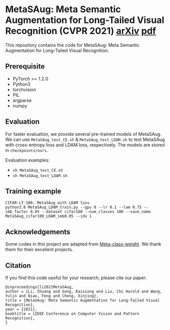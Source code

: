 # MetaSAug: Meta Semantic Augmentation for Long-Tailed Visual Recognition (CVPR 2021) [arXiv](https://arxiv.org/abs/2103.12579) [pdf](https://openaccess.thecvf.com/content/CVPR2021/papers/Li_MetaSAug_Meta_Semantic_Augmentation_for_Long-Tailed_Visual_Recognition_CVPR_2021_paper.pdf)

This repository contains the code for MetaSAug: Meta Semantic Augmentation for Long-Tailed Visual Recognition.

## Prerequisite

- PyTorch >= 1.2.0
- Python3
- torchvision
- PIL
- argparse
- numpy

## Evaluation

For faster evaluation, we provide several pre-trained models of MetaSAug. We can use `MetaSAug_test_CE.sh` & `MetaSAug_test_LDAM.sh` to test MetaSAug with cross-entropy loss and LDAM loss, respectively. The models are stored in `checkpoints/ours`.

Evaluation examples: 

- `sh MetaSAug_test_CE.sh`
- `sh MetaSAug_test_LDAM.sh`

## Training example

```
CIFAR-LT-100, MetaSAug with LDAM loss
python3.6 MetaSAug_LDAM_train.py --gpu 0 --lr 0.1 --lam 0.75 --imb_factor 0.05 --dataset cifar100 --num_classes 100 --save_name MetaSAug_cifar100_LDAM_imb0.05 --idx 1
```

## Acknowledgements
Some codes in this project are adapted from [Meta-class-weight](https://github.com/abdullahjamal/Longtail_DA). We thank them for their excellent projects.

## Citation
If you find this code useful for your research, please cite our paper:
```
@inproceedings{li2021MetaSAug,
author = {Li, Shuang and Gong, Kaixiong and Liu, Chi Harold and Wang, Yulin and Qiao, Feng and Cheng, Xinjing},
title = {MetaSAug: Meta Semantic Augmentation for Long-Tailed Visual Recognition},
year = {2021},
booktitle = {IEEE Conference on Computer Vision and Pattern Recognition},
}
```


